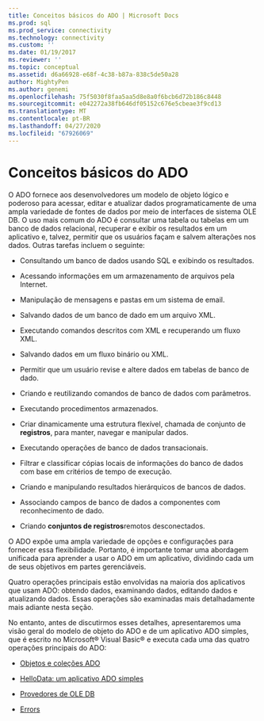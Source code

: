 ```yaml
---
title: Conceitos básicos do ADO | Microsoft Docs
ms.prod: sql
ms.prod_service: connectivity
ms.technology: connectivity
ms.custom: ''
ms.date: 01/19/2017
ms.reviewer: ''
ms.topic: conceptual
ms.assetid: d6a66928-e68f-4c38-b87a-838c5de50a28
author: MightyPen
ms.author: genemi
ms.openlocfilehash: 75f5030f8faa5aa5d8e8a0f6bcb6d72b186c8448
ms.sourcegitcommit: e042272a38fb646df05152c676e5cbeae3f9cd13
ms.translationtype: MT
ms.contentlocale: pt-BR
ms.lasthandoff: 04/27/2020
ms.locfileid: "67926069"
---
```

# <a name="ado-fundamentals"></a>Conceitos básicos do ADO
O ADO fornece aos desenvolvedores um modelo de objeto lógico e poderoso para acessar, editar e atualizar dados programaticamente de uma ampla variedade de fontes de dados por meio de interfaces de sistema OLE DB. O uso mais comum do ADO é consultar uma tabela ou tabelas em um banco de dados relacional, recuperar e exibir os resultados em um aplicativo e, talvez, permitir que os usuários façam e salvem alterações nos dados. Outras tarefas incluem o seguinte:  
  
-   Consultando um banco de dados usando SQL e exibindo os resultados.  
  
-   Acessando informações em um armazenamento de arquivos pela Internet.  
  
-   Manipulação de mensagens e pastas em um sistema de email.  
  
-   Salvando dados de um banco de dado em um arquivo XML.  
  
-   Executando comandos descritos com XML e recuperando um fluxo XML.  
  
-   Salvando dados em um fluxo binário ou XML.  
  
-   Permitir que um usuário revise e altere dados em tabelas de banco de dado.  
  
-   Criando e reutilizando comandos de banco de dados com parâmetros.  
  
-   Executando procedimentos armazenados.  
  
-   Criar dinamicamente uma estrutura flexível, chamada de conjunto de **registros**, para manter, navegar e manipular dados.  
  
-   Executando operações de banco de dados transacionais.  
  
-   Filtrar e classificar cópias locais de informações do banco de dados com base em critérios de tempo de execução.  
  
-   Criando e manipulando resultados hierárquicos de bancos de dados.  
  
-   Associando campos de banco de dados a componentes com reconhecimento de dado.  
  
-   Criando **conjuntos de registros**remotos desconectados.  
  
 O ADO expõe uma ampla variedade de opções e configurações para fornecer essa flexibilidade. Portanto, é importante tomar uma abordagem unificada para aprender a usar o ADO em um aplicativo, dividindo cada um de seus objetivos em partes gerenciáveis.  
  
 Quatro operações principais estão envolvidas na maioria dos aplicativos que usam ADO: obtendo dados, examinando dados, editando dados e atualizando dados. Essas operações são examinadas mais detalhadamente mais adiante nesta seção.  
  
 No entanto, antes de discutirmos esses detalhes, apresentaremos uma visão geral do modelo de objeto do ADO e de um aplicativo ADO simples, que é escrito no Microsoft® Visual Basic® e executa cada uma das quatro operações principais do ADO:  
  
-   [Objetos e coleções ADO](../../../ado/guide/data/ado-objects-and-collections.md)  
  
-   [HelloData: um aplicativo ADO simples](../../../ado/guide/data/hellodata-a-simple-ado-application.md)  
  
-   [Provedores de OLE DB](../../../ado/guide/data/ole-db-providers-ado.md)  
  
-   [Errors](../../../ado/guide/data/errors-ado.md)
